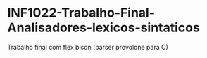 # INF1022-Trabalho-Final-Analisadores-lexicos-sintaticos
Trabalho final com flex bison (parser provolone para C)
